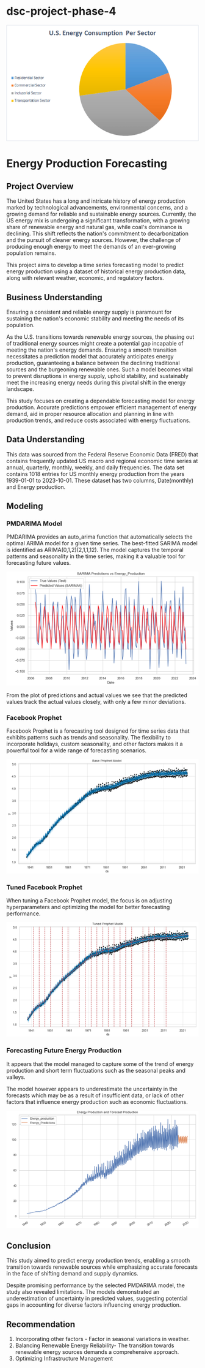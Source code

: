# dsc-project-phase-4

![Example Image](./images/us-energy-chart.png)

# Energy Production Forecasting
## Project Overview
The United States has a long and intricate history of energy production marked by technological advancements, environmental concerns, and a growing demand for reliable and sustainable energy sources.
Currently, the US energy mix is undergoing a significant transformation, with a growing share of renewable energy and natural gas, while coal's dominance is declining. This shift reflects the nation's commitment to decarbonization and the pursuit of cleaner energy sources. However, the challenge of producing enough energy to meet the demands of an ever-growing population remains.

This project aims to develop a time series forecasting model to predict energy production using a dataset of historical energy production data, along with relevant weather, economic, and regulatory factors.

## Business Understanding
Ensuring a consistent and reliable energy supply is paramount for sustaining the nation's economic stability and meeting the needs of its population.

As the U.S. transitions towards renewable energy sources, the phasing out of traditional energy sources might create a potential gap incapable of meeting the nation's energy demands. Ensuring a smooth transition necessitates a prediction model that accurately anticipates energy production, guaranteeing a balance between the declining traditional sources and the burgeoning renewable ones. Such a model becomes vital to prevent disruptions in energy supply, uphold stability, and sustainably meet the increasing energy needs during this pivotal shift in the energy landscape.

This study focuses on creating a dependable forecasting model for energy production. Accurate predictions empower efficient management of energy demand, aid in proper resource allocation and planning in line with production trends, and reduce costs associated with energy fluctuations.

## Data Understanding
This data was sourced from the Federal Reserve Economic Data (FRED) that contains frequently updated US macro and regional economic time series at annual, quarterly, monthly, weekly, and daily frequencies.
The data set contains 1018 entries for US monthly energy production from the years 1939-01-01 to 2023-10-01. These dataset has two columns, Date(monthly) and Energy production.

## Modeling

### PMDARIMA Model
PMDARIMA provides an auto_arima function that automatically selects the optimal ARIMA model for a given time series. The best-fitted SARIMA model is identified as ARIMA(0,1,2)(2,1,1,12). The model captures the temporal patterns and seasonality in the time series, making it a valuable tool for forecasting future values.

![Example Image](./images/pmdarima.png)

From the plot of predictions and actual values we see that the predicted values track the actual values closely, with only a few minor deviations. 

### Facebook Prophet
Facebook Prophet is a forecasting tool designed for time series data that exhibits patterns such as trends and seasonality. The flexibility to incorporate holidays, custom seasonality, and other factors makes it a powerful tool for a wide range of forecasting scenarios.

![Example Image](./images/fb_prophet.png)

### Tuned Facebook Prophet
When tuning a Facebook Prophet model, the focus is on adjusting hyperparameters and optimizing the model for better forecasting performance. 

![Example Image](./images/Tuned_fb_prophet.png)

### Forecasting Future Energy Production
It appears that the model managed to capture some of the trend of energy production and short term fluctuations such as the seasonal peaks and valleys.

The model however appears to underestimate the uncertainty in the forecasts which may be as a result of insufficient data, or lack of other factors that influence energy production such as economic fluctuations.

![Example Image](./images/forecast.png)

## Conclusion
This study aimed to predict energy production trends, enabling a smooth transition towards renewable sources while emphasizing accurate forecasts in the face of shifting demand and supply dynamics.

Despite promising performance by the selected PMDARIMA model, the study also revealed limitations. The models demonstrated an underestimation of uncertainty in predicted values, suggesting potential gaps in accounting for diverse factors influencing energy production.

## Recommendation
1. Incorporating other factors - Factor in seasonal variations in weather.
2. Balancing Renewable Energy Reliability- The transition towards renewable energy sources demands a comprehensive approach.
3. Optimizing Infrastructure Management